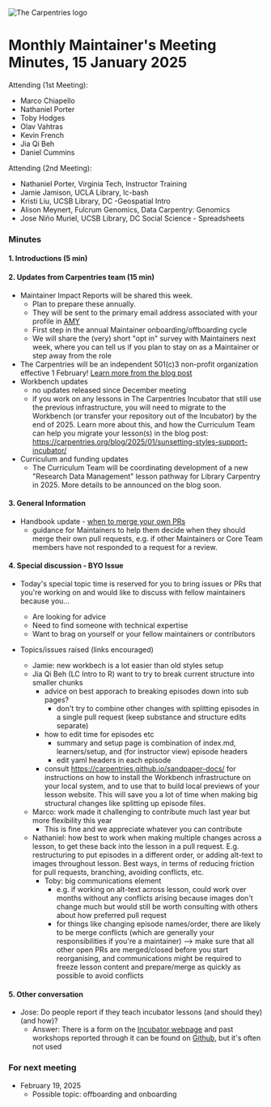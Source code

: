 ![The Carpentries logo](https://codimd.carpentries.org/uploads/upload_b540836e1a3d8721461f64b24a9526d4.png)

# Monthly Maintainer's Meeting Minutes, 15 January 2025

Attending (1st Meeting): 

- Marco Chiapello
- Nathaniel Porter
- Toby Hodges
- Olav Vahtras
- Kevin French
- Jia Qi Beh
- Daniel Cummins

Attending (2nd Meeting): 

- Nathaniel Porter, Virginia Tech, Instructor Training
- Jamie Jamison, UCLA Library, lc-bash
- Kristi Liu, UCSB Library, DC -Geospatial Intro 
- Alison Meynert, Fulcrum Genomics, Data Carpentry: Genomics
- Jose Niño Muriel, UCSB Library, DC Social Science - Spreadsheets

### Minutes

#### 1. Introductions (5 min)

#### 2. Updates from Carpentries team (15 min)

- Maintainer Impact Reports will be shared this week. 
    - Plan to prepare these annually. 
    - They will be sent to the primary email address associated with your profile in [AMY](https://amy.carpentries.org/)
    - First step in the annual Maintainer onboarding/offboarding cycle
    - We will share the (very) short "opt in" survey with Maintainers next week, where you can tell us if you plan to stay on as a Maintainer or step away from the role
- The Carpentries will be an independent 501\(c\)3 non-profit organization effective 1 February! [Learn more from the blog post](https://carpentries.org/blog/2025/01/new_year_message_from_exec_team/)
- Workbench updates
    - no updates released since December meeting
    - if you work on any lessons in The Carpentries Incubator that still use the previous infrastructure, you will need to migrate to the Workbench (or transfer your repository out of the Incubator) by the end of 2025. Learn more about this, and how the Curriculum Team can help you migrate your lesson(s) in the blog post: <https://carpentries.org/blog/2025/01/sunsetting-styles-support-incubator/>
- Curriculum and funding updates
    - The Curriculum Team will be coordinating development of a new "Research Data Management" lesson pathway for Library Carpentry in 2025. More details to be announced on the blog soon.

#### 3. General Information

- Handbook update - [when to merge your own PRs](https://docs.carpentries.org/handbooks/maintainers.html#when-should-i-merge-my-own-pull-request)
    - guidance for Maintainers to help them decide when they should merge their own pull requests, e.g. if other Maintainers or Core Team members have not responded to a request for a review.

#### 4. Special discussion - BYO Issue

- Today's special topic time is reserved for you to bring issues or PRs that you're working on and would like to discuss with fellow maintainers because you...
    - Are looking for advice
    - Need to find someone with technical expertise
    - Want to brag on yourself or your fellow maintainers or contributors

- Topics/issues raised (links encouraged)
    - Jamie: new workbech is a lot easier than old styles setup
    - Jia Qi Beh (LC Intro to R) want to try to break current structure into smaller chunks
        - advice on best apporach to breaking episodes down into sub pages?
            - don't try to combine other changes with splitting episodes in a single pull request (keep substance and structure edits separate)
        - how to edit time for episodes etc
            - summary and setup page is combination of index.md, learners/setup, and (for instructor view) episode headers
            - edit yaml headers in each episode
        - consult https://carpentries.github.io/sandpaper-docs/ for instructions on how to install the Workbench infrastructure on your local system, and to use that to build local previews of your lesson website. This will save you a lot of time when making big structural changes like splitting up episode files.
    - Marco: work made it challenging to contribute much last year but more flexibility this year
        - This is fine and we appreciate whatever you can contribute
    - Nathaniel: how best to work when making multiple changes across a lesson, to get these back into the lesson in a pull request. E.g. restructuring to put episodes in a different order, or adding alt-text to images throughout lesson. Best ways, in terms of reducing friction for pull requests, branching, avoiding conflicts, etc.
        - Toby: big communications element
            - e.g. if working on alt-text across lesson, could work over months without any conflicts arising because images don't change much but would still be worth consulting with others about how preferred pull request
            - for things like changing episode names/order, there are likely to be merge conflicts (which are generally your responsibilities if you're a maintainer) --> make sure that all other open PRs are merged/closed before you start reorganising, and communications might be required to freeze lesson content and prepare/merge as quickly as possible to avoid conflicts

#### 5. Other conversation
 
- Jose: Do people report if they teach incubator lessons (and should they) (and how)?
    - Answer: There is a form on the [Incubator webpage](https://carpentries-incubator.org/) and past workshops reported through it can be found on [Github](https://github.com/carpentries-incubator/carpentries-incubator.org/tree/main/_data/workshops), but it's often not used
    

### For next meeting

- February 19, 2025
  - Possible topic: offboarding and onboarding
